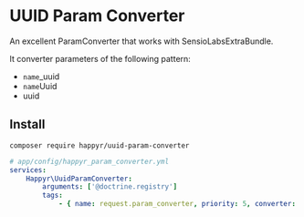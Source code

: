 # UUID Param Converter

An excellent ParamConverter that works with SensioLabsExtraBundle.
 
It converter parameters of the following pattern: 
- `name`_uuid
- `name`Uuid
- uuid

## Install

```
composer require happyr/uuid-param-converter
```

```yaml
# app/config/happyr_param_converter.yml
services:
    Happyr\UuidParamConverter:
        arguments: ['@doctrine.registry']
        tags:
            - { name: request.param_converter, priority: 5, converter: uuid_converter }
```